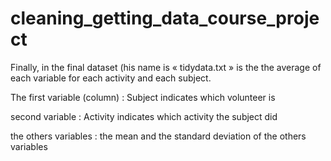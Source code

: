 # cleaning_getting_data_course_project

Finally, in the final dataset (his name is « tidydata.txt » is the the average of each variable for each activity and each subject.

The first variable (column) : Subject 
  indicates which volunteer is

second variable : Activity
  indicates which activity the subject did

the others variables :
  the mean and the standard deviation of the others variables